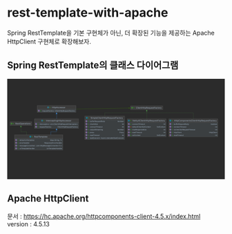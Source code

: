 # rest-template-with-apache

Spring RestTemplate을 기본 구현체가 아닌, 더 확장된 기능을 제공하는 Apache HttpClient 구현체로 확장해보자.

## Spring RestTemplate의 클래스 다이어그램
![img.png](img.png)

## Apache HttpClient
문서 : https://hc.apache.org/httpcomponents-client-4.5.x/index.html \
version : 4.5.13